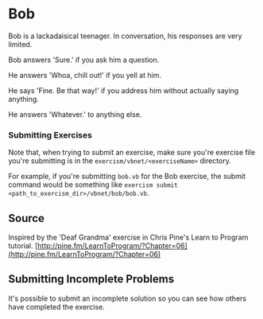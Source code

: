 # Bob

Bob is a lackadaisical teenager. In conversation, his responses are very limited.

Bob answers 'Sure.' if you ask him a question.

He answers 'Whoa, chill out!' if you yell at him.

He says 'Fine. Be that way!' if you address him without actually saying
anything.

He answers 'Whatever.' to anything else.

### Submitting Exercises

Note that, when trying to submit an exercise, make sure you're exercise file you're submitting is in the `exercism/vbnet/<exerciseName>` directory.

For example, if you're submitting `bob.vb` for the Bob exercise, the submit command would be something like `exercism submit <path_to_exercism_dir>/vbnet/bob/bob.vb`.

## Source

Inspired by the 'Deaf Grandma' exercise in Chris Pine's Learn to Program tutorial. [http://pine.fm/LearnToProgram/?Chapter=06](http://pine.fm/LearnToProgram/?Chapter=06)

## Submitting Incomplete Problems
It's possible to submit an incomplete solution so you can see how others have completed the exercise.

